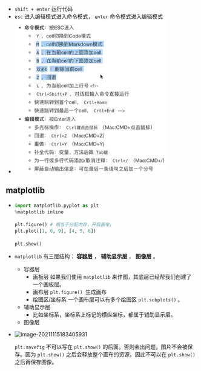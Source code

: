+ `shift + enter` 运行代码
+ `esc` 进入编辑模式进入命令模式， `enter` 命令模式进入编辑模式
+ ![image-20211115160931010](https://raw.githubusercontent.com/smallzhong/new_new_picgo_picbed/main/image-20211115160931010.png)

## matplotlib

+ ```python
  import matplotlib.pyplot as plt
  %matplotlib inline
  
  plt.figure() # 相当于分配内存，开启画布。
  plt.plot([1, 0, 9], [4, 5, 6])
  
  plt.show()
  ```

+ `matplotlib` 有三层结构： **容器层** ， **辅助显示层** ， **图像层** 。

  + 容器层
    + 画板层 如果我们使用 `matplotlib` 来作图，其底层已经帮我们创建了一个画板层。
    + 画布层 `plt.figure() `生成画布
    + 绘图区/坐标系 一个画布层可以有多个绘图区 `plt.subplots()` 。
  + 辅助显示层
    + 比如坐标系，坐标系上标记的横纵坐标，都属于辅助显示层。
  + 图像层

+ ![image-20211115183405931](https://raw.githubusercontent.com/smallzhong/new_new_picgo_picbed/main/image-20211115183405931.png)

  `plt.savefig` 不可以写在 `plt.show()` 的后面。否则会出问题，图片不会被保存。因为 `plt.show()` 之后会释放整个画布的资源，因此不可以在 `plt.show()` 之后再保存图像。